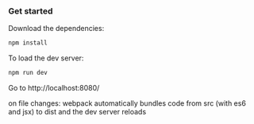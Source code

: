### Get started

Download the dependencies:
```javascript
npm install
```

To load the dev server:
```javascript
npm run dev
```
Go to http://localhost:8080/

on file changes:
webpack automatically bundles code from src (with es6 and jsx) to dist 
and the dev server reloads
